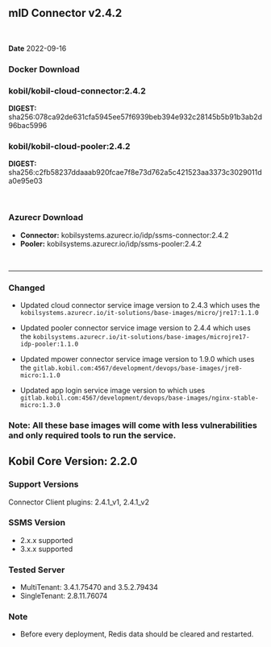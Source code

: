 ## mID Connector v2.4.2

<br/>

**Date** 2022-09-16

### **Docker Download**

### kobil/kobil-cloud-connector:2.4.2
**DIGEST:** sha256:078ca92de631cfa5945ee57f6939beb394e932c28145b5b91b3ab2d96bac5996
### kobil/kobil-cloud-pooler:2.4.2
**DIGEST:** sha256:c2fb58237ddaaab920fcae7f8e73d762a5c421523aa3373c3029011da0e95e03

<br/>

### **Azurecr Download**
- **Connector:** kobilsystems.azurecr.io/idp/ssms-connector:2.4.2  
- **Pooler:** kobilsystems.azurecr.io/idp/ssms-pooler:2.4.2
<br/>

------------------------------------
 
### Changed 
* Updated cloud connector service image version to 2.4.3 which uses the `kobilsystems.azurecr.io/it-solutions/base-images/micro/jre17:1.1.0`

* Updated pooler connector service image version to 2.4.4 which uses the `kobilsystems.azurecr.io/it-solutions/base-images/microjre17-idp-pooler:1.1.0`

* Updated mpower connector service image version to 1.9.0 which uses the `gitlab.kobil.com:4567/development/devops/base-images/jre8-micro:1.1.0`

* Updated app login service image version to which uses `gitlab.kobil.com:4567/development/devops/base-images/nginx-stable-micro:1.3.0`

### Note: All these base images will come with less vulnerabilities and only required tools to run the service.

## Kobil Core Version: 2.2.0 

### Support Versions
Connector Client plugins: 2.4.1_v1, 2.4.1_v2 
 
### SSMS Version 
* 2.x.x supported 
* 3.x.x supported 

### Tested Server 
* MultiTenant: 3.4.1.75470 and 3.5.2.79434 
* SingleTenant: 2.8.11.76074 

### Note
* Before every deployment, Redis data should be cleared and restarted. 
